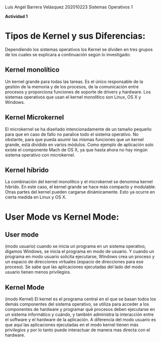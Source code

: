
Luis Angel Barrera Velásquez		202010223
Sistemas Operativos 1	


**Actividad 1**



# Tipos de Kernel y sus Diferencias:

Dependiendo los sistemas operativos los Kernel se dividen en tres grupos de los cuales se explicara a continuación según lo investigado:

## Kernel monolítico
Un kernel grande para todas las tareas. Es el único responsable de la gestión de la memoria y de los procesos, de la comunicación entre procesos y proporciona funciones de soporte de drivers y hardware. Los sistemas operativos que usan el kernel monolítico son Linux, OS X y Windows.

## Kernel Microkernel
El microkernel se ha diseñado intencionadamente de un tamaño pequeño para que en caso de fallo no paralice todo el sistema operativo. No obstante, para que pueda asumir las mismas funciones que un kernel grande, está dividido en varios módulos. Como ejemplo de aplicación solo existe el componente Mach de OS X, ya que hasta ahora no hay ningún sistema operativo con microkernel.

## Kernel híbrido
La combinación del kernel monolítico y el microkernel se denomina kernel híbrido. En este caso, el kernel grande se hace más compacto y modulable. Otras partes del kernel pueden cargarse dinámicamente. Esto ya ocurre en cierta medida en Linux y OS X.



# User Mode vs Kernel Mode: 

## User mode
(modo usuario) cuando se inicia un programa en un sistema operativo, digamos Windows, se inicia el programa en modo de usuario. Y cuando un programa en modo usuario solicita ejecutarse, Windows crea un proceso y un espacio de direcciones virtuales (espacio de direcciones para ese proceso). Se sabe que las aplicaciones ejecutadas del lado del modo usuario tienen menos privilegios.

## Kernel Mode
(modo Kernel) El kernel es el programa central en el que se basan todos los demás componentes del sistema operativo, se utiliza para acceder a los componentes de hardware y programar qué procesos deben ejecutarse en un sistema informático y cuándo, y también administra la interacción entre el software y el hardware de la aplicación. A diferencia del modo usuario es que aquí las aplicaciones ejecutadas en el modo kernel tienen más privilegios y por lo tanto puede interactuar de manera mas directa con el hardware.